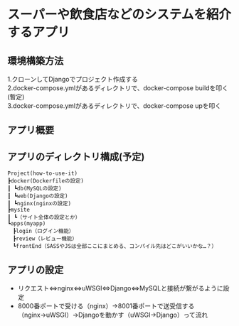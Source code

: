 # スーパーや飲食店などのシステムを紹介するアプリ

## 環境構築方法
1.クローンしてDjangoでプロジェクト作成する<br>
2.docker-compose.ymlがあるディレクトリで、docker-compose buildを叩く(暫定) <br>
3.docker-compose.ymlがあるディレクトリで、docker-compose upを叩く<br>

## アプリ概要

## アプリのディレクトリ構成(予定)
```
Project(how-to-use-it)
┣docker(Dockerfileの設定)
┃ ┗db(MySQLの設定)
┃ ┗web(Djangoの設定)
┃ ┗nginx(nginxの設定)
┣mysite
┃ ┗（サイト全体の設定とか）
┗apps(myapp)
　┣login（ログイン機能）
　┣review（レビュー機能）
　┗frontEnd（SASSやJSは全部ここにまとめる、コンパイル先はどこがいいかな…？）
 ```


## アプリの設定
- リクエスト⇔nginx⇔uWSGI⇔Django⇔MySQLと接続が繋がるように設定
- 8000番ポートで受ける（nginx）→8001番ポートで送受信する（nginx→uWSGI）→Djangoを動かす（uWSGI→Django）って流れ
